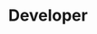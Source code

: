 ---
name: "Sruthi Rangarajan"
group: "member"
title: "Developer"
pronouns: "she/her"
img: "srangarajan.jpg"
graduating_year: 2025
email: "sruthi.ranga3@gmail.com"
github: "sruthir03"
links:
  - name: "LinkedIn"
    href: "https://www.linkedin.com/in/sruthirangarajan/"
---
